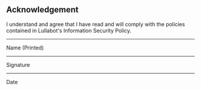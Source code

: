 ## Acknowledgement


I understand and agree that I have read and will comply with the policies contained in Lullabot's Information Security Policy.



__________________________________________________

Name (Printed)


__________________________________________________

Signature


__________________________________________________

Date
